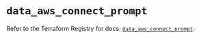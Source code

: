 # `data_aws_connect_prompt`

Refer to the Terraform Registry for docs: [`data_aws_connect_prompt`](https://registry.terraform.io/providers/hashicorp/aws/4.54.0/docs/data-sources/connect_prompt).
